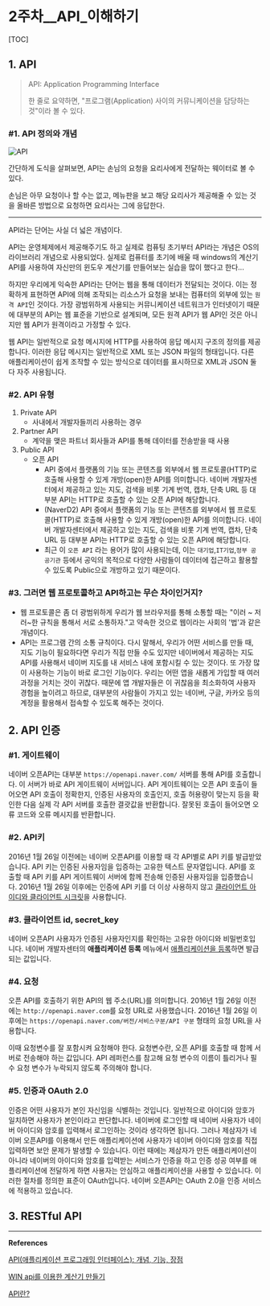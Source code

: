 # 2주차__API_이해하기

[TOC]

## 1. API

> API: Application Programming Interface 
>
> 한 줄로 요약하면, "프로그램(Application) 사이의 커뮤니케이션을 담당하는 것"이라 볼 수 있다.

### #1. API 정의와 개념

![API](http://blog.wishket.com/wp-content/uploads/2019/10/API-%EC%89%BD%EA%B2%8C-%EC%95%8C%EC%95%84%EB%B3%B4%EA%B8%B0.png)

간단하게 도식을 살펴보면, API는 손님의 요청을 요리사에게 전달하는 웨이터로 볼 수 있다. 

손님은 아무 요청이나 할 수는 없고, 메뉴판을 보고 해당 요리사가 제공해줄 수 있는 것을 올바른 방법으로 요청하면 요리사는 그에 응답한다.  

---

API라는 단어는 사실 더 넓은 개념이다. 

API는 운영체제에서 제공해주기도 하고 실제로 컴퓨팅 초기부터 API라는 개념은 OS의 라이브러리 개념으로 사용되었다. 실제로 컴퓨터를 초기에 배울 때 windows의 계산기 API를 사용하여 자신만의 윈도우 계산기를 만들어보는 실습을 많이 했다고 한다... 

하지만 우리에게 익숙한 API라는 단어는 웹을 통해 데이터가 전달되는 것이다. 이는 정확하게 표현하면 API에 의해 조작되는 리소스가 요청을 보내는 컴퓨터의 외부에 있는 `원격 API`인 것이다.  가장 광범위하게 사용되는 커뮤니케이션 네트워크가 인터넷이기 때문에 대부분의 API는 웹 표준을 기반으로 설계되며, 모든 원격 API가 웹 API인 것은 아니지만 웹 API가 원격이라고 가정할 수 있다.

웹 API는 일반적으로 요청 메시지에 HTTP를 사용하여 응답 메시지 구조의 정의를 제공합니다. 이러한 응답 메시지는 일반적으로 XML 또는 JSON 파일의 형태입니다. 다른 애플리케이션이 쉽게 조작할 수 있는 방식으로 데이터를 표시하므로 XML과 JSON 둘 다 자주 사용됩니다.



### #2. API 유형

1. Private API
   - 사내에서 개발자들끼리 사용하는 경우 
2. Partner API
   - 계약을 맺은 파트너 회사들과 API를 통해 데이터를 전송받을 때 사용 
3. Public API
   - 오픈 API
     - API 중에서 플랫폼의 기능 또는 콘텐츠를 외부에서 웹 프로토콜(HTTP)로 호출해 사용할 수 있게 개방(open)한 API를 의미합니다. 네이버 개발자센터에서 제공하고 있는 지도, 검색을 비롯 기계 번역, 캡차, 단축 URL 등 대부분 API는 HTTP로 호출할 수 있는 오픈 API에 해당합니다.
     - (NaverD2) API 중에서 플랫폼의 기능 또는 콘텐츠를 외부에서 웹 프로토콜(HTTP)로 호출해 사용할 수 있게 개방(open)한 API를 의미합니다. 네이버 개발자센터에서 제공하고 있는 지도, 검색을 비롯 기계 번역, 캡차, 단축 URL 등 대부분 API는 HTTP로 호출할 수 있는 오픈 API에 해당합니다.
     - 최근 이 `오픈 API` 라는 용어가 많이 사용되는데, 이는 `대기업`,`IT기업`,`정부 공공기관` 등에서 공익의 목적으로 다양한 사람들이 데이터에 접근하고 활용할 수 있도록 Public으로 개방하고 있기 때문이다. 



### #3. 그러면 웹 프로토콜하고 API하고는 무슨 차이인거지?

- 웹 프로토콜은 좀 더 광범위하게 우리가 웹 브라우저를 통해 소통할 때는 "이러 ~ 저러~한 규칙을 통해서 서로 소통하자."고 약속한 것으로 웹이라는 사회의 '법'과 같은 개념이다.
- API는 프로그램 간의 소통 규칙이다. 다시 말해서, 우리가 어떤 서비스를 만들 때, 지도 기능이 필요하다면 우리가 직접 만들 수도 있지만 네이버에서 제공하는 지도 API를 사용해서 네이버 지도를 내 서비스 내에 포함시킬 수 있는 것이다. 또 가장 많이 사용하는 기능이 바로 로그인 기능이다. 우리는 어떤 앱을 새롭게 가입할 때 여러 과정을 거치는 것이 귀찮다. 때문에 앱 개발자들은 이 귀찮음을 최소화하여 사용자 경험을 높이려고 하므로, 대부분의 사람들이 가지고 있는 네이버, 구글, 카카오 등의 계정을 활용해서 접속할 수 있도록 해주는 것이다.   



## 2. API 인증

### #1. 게이트웨이

네이버 오픈API는 대부분 `https://openapi.naver.com/` 서버를 통해 API를 호출합니다. 이 서버가 바로 API 게이트웨이 서버입니다. API 게이트웨이는 오픈 API 호출이 들어오면 API 호출이 정확한지, 인증된 사용자의 호출인지, 호출 허용량이 맞는지 등을 확인한 다음 실제 각 API 서버를 호출한 결괏값을 반환합니다. 잘못된 호출이 들어오면 오류 코드와 오류 메시지를 반환합니다.



### #2. API키

2016년 1월 26일 이전에는 네이버 오픈API를 이용할 때 각 API별로 API 키를 발급받았습니다. API 키는 인증된 사용자임을 입증하는 고유한 텍스트 문자열입니다. API를 호출할 때 API 키를 API 게이트웨이 서버에 함께 전송해 인증된 사용자임을 입증했습니다. 2016년 1월 26일 이후에는 인증에 API 키를 더 이상 사용하지 않고 [클라이언트 아이디와 클라이언트 시크릿](https://developers.naver.com/docs/common/openapiguide/apiterms.md#클라이언트-아이디와-클라이언트-시크릿)을 사용합니다.



### #3. 클라이언트 id, secret_key

네이버 오픈API 사용자가 인증된 사용자인지를 확인하는 고유한 아이디와 비밀번호입니다. 네이버 개발자센터의 **애플리케이션 등록** 메뉴에서 [애플리케이션을 등록](https://developers.naver.com/docs/common/openapiguide/appregister.md#애플리케이션-등록)하면 발급되는 값입니다.



### #4. 요청

오픈 API를 호출하기 위한 API의 웹 주소(URL)를 의미합니다. 2016년 1월 26일 이전에는 `http://openapi.naver.com`를 요청 URL로 사용했습니다. 2016년 1월 26일 이후에는 `https://openapi.naver.com/버전/서비스구분/API 구분` 형태의 요청 URL을 사용합니다. 

이때 요청변수를 잘 포함시켜 요청해야 한다. 요청변수란, 오픈 API를 호출할 때 함께 서버로 전송해야 하는 값입니다. API 레퍼런스를 참고해 요청 변수의 이름이 틀리거나 필수 요청 변수가 누락되지 않도록 주의해야 합니다.



### #5. 인증과 OAuth 2.0 

인증은 어떤 사용자가 본인 자신임을 식별하는 것입니다. 일반적으로 아이디와 암호가 일치하면 사용자가 본인이라고 판단합니다. 네이버에 로그인할 때 네이버 사용자가 네이버 아이디와 암호를 입력해서 로그인하는 것이라 생각하면 됩니다. 그러나 제삼자가 네이버 오픈API를 이용해서 만든 애플리케이션에 사용자가 네이버 아이디와 암호를 직접 입력하면 보안 문제가 발생할 수 있습니다. 이런 때에는 제삼자가 만든 애플리케이션이 아니라 네이버의 아이디와 암호를 입력받는 서비스가 인증을 하고 인증 성공 여부를 애플리케이션에 전달하게 하면 사용자는 안심하고 애플리케이션을 사용할 수 있습니다. 이러한 절차를 정의한 표준이 OAuth입니다. 네이버 오픈API는 OAuth 2.0을 인증 서비스에 적용하고 있습니다.



## 3. RESTful API











-------

**References**

[API(애플리케이션 프로그래밍 인터페이스): 개념, 기능, 장점](https://www.redhat.com/ko/topics/api/what-are-application-programming-interfaces)

[WIN api를 이용한 계산기 만들기]([https://medium.com/@jckk9082/win-api%EB%A5%BC-%ED%99%9C%EC%9A%A9%ED%95%9C-%EA%B3%84%EC%82%B0%EA%B8%B0-1-e825f3ccc10a](https://medium.com/@jckk9082/win-api를-활용한-계산기-1-e825f3ccc10a))

[API란?]([https://medium.com/@dydrlaks/api-%EB%9E%80-c0fd6222d34c](https://medium.com/@dydrlaks/api-란-c0fd6222d34c))